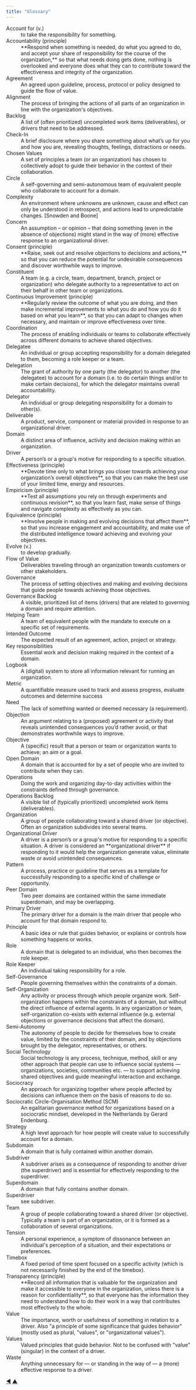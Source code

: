 ```yaml
---
title: "Glossary"
---
```



<dl class="glossary">


<dt id="entry-account">Account for (v.)</dt>
<dd>to take the responsibility for something.</dd>


<dt id="entry-accountability">Accountability (principle)</dt>
<dd>**Respond when something is needed, do what you agreed to do, and accept your share of responsibility for the course of the organization,** so that what needs doing gets done, nothing is overlooked and everyone does what they can to contribute toward the effectiveness and integrity of the organization.</dd>


<dt id="entry-agreement">Agreement</dt>
<dd>An agreed upon guideline, process, protocol or policy designed to guide the flow of value.</dd>


<dt id="entry-alignment">Alignment</dt>
<dd>The process of bringing the actions of all parts of an organization in line with the organization's objectives.</dd>


<dt id="entry-backlog">Backlog</dt>
<dd>A list of (often prioritized) uncompleted work items (deliverables), or drivers that need to be addressed.</dd>


<dt id="entry-check-in">Check-In</dt>
<dd>A brief disclosure where you share something about what’s up for you and how you are, revealing thoughts, feelings, distractions or needs.</dd>


<dt id="entry-chosen-values">Chosen Values</dt>
<dd>A set of principles a team (or an organization) has chosen to collectively adopt to guide their behavior in the context of their collaboration.</dd>


<dt id="entry-circle">Circle</dt>
<dd>A self-governing and semi-autonomous team of equivalent people who collaborate to account for a domain.</dd>


<dt id="entry-complexity">Complexity</dt>
<dd>An environment where unknowns are unknown, cause and effect can only be understood in retrospect, and actions lead to unpredictable changes. [Snowden and Boone]</dd>


<dt id="entry-concern">Concern</dt>
<dd>An assumption – or opinion – that doing something (even in the absence of objections) might stand in the way of (more) effective response to an organizational driver.</dd>


<dt id="entry-consent">Consent (principle)</dt>
<dd>**Raise, seek out and resolve objections to decisions and actions,** so that you can reduce the potential for undesirable consequences and discover worthwhile ways to improve.</dd>


<dt id="entry-constituent">Constituent</dt>
<dd>A team (e.g. a circle, team, department, branch, project or organization) who delegate authority to a representative to act on their behalf in other team or organizations.</dd>


<dt id="entry-continuous-improvement">Continuous Improvement (principle)</dt>
<dd>**Regularly review the outcome of what you are doing, and then make incremental improvements to what you do and how you do it based on what you learn**, so that you can adapt to changes when necessary, and maintain or improve effectiveness over time.</dd>


<dt id="entry-coordination">Coordination</dt>
<dd>The process of enabling individuals or teams to collaborate effectively across different domains to achieve shared objectives.</dd>


<dt id="entry-delegatee">Delegatee</dt>
<dd>An individual or group accepting responsibility for a domain delegated to them, becoming a role keeper or a team.</dd>


<dt id="entry-delegation">Delegation</dt>
<dd>The grant of authority by one party (the delegator) to another (the delegatee) to account for a domain (i.e. to do certain things and/or to make certain decisions), for which the delegator maintains overall accountability.</dd>


<dt id="entry-delegator">Delegator</dt>
<dd>An individual or group delegating responsibility for a domain to other(s).</dd>


<dt id="entry-deliverable">Deliverable</dt>
<dd>A product, service, component or material provided in response to an organizational driver.</dd>


<dt id="entry-domain">Domain</dt>
<dd>A distinct area of influence, activity and decision making within an organization.</dd>


<dt id="entry-driver">Driver</dt>
<dd>A person’s or a group's motive for responding to a specific situation.</dd>


<dt id="entry-effectiveness">Effectiveness (principle)</dt>
<dd>**Devote time only to what brings you closer towards achieving your organization’s overall objectives**, so that you can make the best use of your limited time, energy and resources.</dd>


<dt id="entry-empiricism">Empiricism (principle)</dt>
<dd>**Test all assumptions you rely on through experiments and continuous revision**, so that you learn fast, make sense of things and navigate complexity as effectively as you can.</dd>


<dt id="entry-equivalence">Equivalence (principle)</dt>
<dd>**Involve people in making and evolving decisions that affect them**, so that you increase engagement and accountability, and make use of the distributed intelligence toward achieving and evolving your objectives.</dd>


<dt id="entry-evolve">Evolve (v.)</dt>
<dd>to develop gradually.</dd>


<dt id="entry-flow-of-value">Flow of Value</dt>
<dd>Deliverables traveling through an organization towards customers or other stakeholders.</dd>


<dt id="entry-governance">Governance</dt>
<dd>The process of setting objectives and making and evolving decisions that guide people towards achieving those objectives.</dd>


<dt id="entry-governance-backlog">Governance Backlog</dt>
<dd>A visible, prioritized list of items (drivers) that are related to governing a domain and require attention.</dd>


<dt id="entry-helping-team">Helping Team</dt>
<dd>A team of equivalent people with the mandate to execute on a specific set of requirements.</dd>


<dt id="entry-intended-outcome">Intended Outcome</dt>
<dd>The expected result of an agreement, action, project or strategy.</dd>


<dt id="entry-key-responsibilities">Key responsibilities</dt>
<dd>Essential work and decision making required in the context of a domain.</dd>


<dt id="entry-logbook">Logbook</dt>
<dd>A (digital) system to store all information relevant for running an organization.</dd>


<dt id="entry-metric">Metric</dt>
<dd>A quantifiable measure used to track and assess progress, evaluate outcomes and determine success</dd>


<dt id="entry-need">Need</dt>
<dd>The lack of something wanted or deemed necessary (a requirement).</dd>


<dt id="entry-objection">Objection</dt>
<dd>An argument relating to a (proposed) agreement or activity that reveals unintended consequences you’d rather avoid, or that demonstrates worthwhile ways to improve.</dd>


<dt id="entry-objective">Objective</dt>
<dd>A (specific) result that a person or team or organization wants to achieve; an aim or a goal.</dd>


<dt id="entry-open-domain">Open Domain</dt>
<dd>A domain that is accounted for by a set of people who are invited to contribute when they can.</dd>


<dt id="entry-operations">Operations</dt>
<dd>Doing the work and organizing day-to-day activities within the constraints defined through governance.</dd>


<dt id="entry-operations-backlog">Operations Backlog</dt>
<dd>A visible list of (typically prioritized) uncompleted work items (deliverables).</dd>


<dt id="entry-organization">Organization</dt>
<dd>A group of people collaborating toward a shared driver (or objective). Often an organization subdivides into several teams.</dd>


<dt id="entry-organizational-driver">Organizational Driver</dt>
<dd>A driver is a person’s or a group's motive for responding to a specific situation. A driver is considered an **organizational driver** if responding to it would help the organization generate value, eliminate waste or avoid unintended consequences.</dd>


<dt id="entry-pattern">Pattern</dt>
<dd>A process, practice or guideline that serves as a template for successfully responding to a specific kind of challenge or opportunity.</dd>


<dt id="entry-peer-domain">Peer Domain</dt>
<dd>Two peer domains are contained within the same immediate superdomain, and may be overlapping.</dd>


<dt id="entry-primary-driver">Primary Driver</dt>
<dd>The primary driver for a domain is the main driver that people who account for that domain respond to.</dd>


<dt id="entry-principle">Principle</dt>
<dd>A basic idea or rule that guides behavior, or explains or controls how something happens or works.</dd>


<dt id="entry-role">Role</dt>
<dd>A domain that is delegated to an individual, who then becomes the role keeper.</dd>


<dt id="entry-role-keeper">Role Keeper</dt>
<dd>An individual taking responsibility for a role.</dd>


<dt id="entry-self-governance">Self-Governance</dt>
<dd>People governing themselves within the constraints of a domain.</dd>


<dt id="entry-self-organization">Self-Organization</dt>
<dd>Any activity or process through which people organize work. Self-organization happens within the constraints of a domain, but without the direct influence of  external agents. In any organization or team, self-organization co-exists with external influence (e.g. external objections or governance decisions that affect the domain).</dd>


<dt id="entry-semi-autonomy">Semi-Autonomy</dt>
<dd>The autonomy of people to decide for themselves how to create value, limited by the constraints of their domain, and by objections brought by the delegator, representatives, or others.</dd>


<dt id="entry-social-technology">Social Technology</dt>
<dd>Social technology is any process, technique, method, skill or any other approach that people can use to influence social systems — organizations, societies, communities etc. — to support achieving shared objectives and guide meaningful interaction and exchange.</dd>


<dt id="entry-sociocracy">Sociocracy</dt>
<dd>An approach for organizing together where people affected by decisions can influence them on the basis of reasons to do so.</dd>


<dt id="entry-scm">Sociocratic Circle-Organisation Method (SCM)</dt>
<dd>An egalitarian governance method for organizations based on a sociocratic mindset, developed in the Netherlands by Gerard Endenburg.</dd>


<dt id="entry-strategy">Strategy</dt>
<dd>A high level approach for how people will create value to successfully account for a domain.</dd>


<dt id="entry-subdomain">Subdomain</dt>
<dd>A domain that is fully contained within another domain.</dd>


<dt id="entry-subdriver">Subdriver</dt>
<dd>A subdriver arises as a consequence of responding to another driver (the superdriver) and is essential for effectively responding to the superdriver.</dd>


<dt id="entry-superdomain">Superdomain</dt>
<dd>A domain that fully contains another domain.</dd>


<dt id="entry-superdriver">Superdriver</dt>
<dd>see subdriver.</dd>


<dt id="entry-team">Team</dt>
<dd>A group of people collaborating toward a shared driver (or objective). Typically a team is part of an organization, or it is formed as a collaboration of several organizations.</dd>


<dt id="entry-tension">Tension</dt>
<dd>A personal experience, a symptom of dissonance between an individual's perception of a situation, and their expectations or preferences.</dd>


<dt id="entry-timebox">Timebox</dt>
<dd>A fixed period of time spent focused on a specific activity (which is not necessarily finished by the end of the timebox).</dd>


<dt id="entry-transparency">Transparency (principle)</dt>
<dd>**Record all information that is valuable for the organization and make it accessible to everyone in the organization, unless there is a reason for confidentiality**, so that everyone has the information they need to understand how to do their work in a way that contributes most effectively to the whole.</dd>


<dt id="entry-value">Value</dt>
<dd>The importance, worth or usefulness of something in relation to a driver. Also "a principle of some significance that guides behavior" (mostly used as plural, "values", or "organizational values").</dd>


<dt id="entry-values">Values</dt>
<dd>Valued principles that guide behavior. Not to be confused with "value" (singular) in the context of a driver.</dd>


<dt id="entry-waste">Waste</dt>
<dd>Anything unnecessary for — or standing in the way of — a (more) effective response to a driver.</dd>


</dl>






<div class="bottom-nav">
<a href="authors.html" title="Back to: Authors">◀</a> <a href="appendix.html" title="Up: Appendix">▲</a>
</div>
